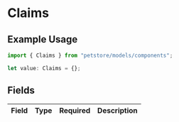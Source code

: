 # Claims

## Example Usage

```typescript
import { Claims } from "petstore/models/components";

let value: Claims = {};
```

## Fields

| Field       | Type        | Required    | Description |
| ----------- | ----------- | ----------- | ----------- |